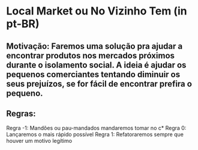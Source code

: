 # Local Market ou No Vizinho Tem (in pt-BR)

## Motivação: Faremos uma solução pra ajudar a encontrar produtos nos mercados próximos durante o isolamento social. A ideia é ajudar os pequenos comerciantes tentando diminuir os seus prejuízos, se for fácil de encontrar prefira o pequeno.

## Regras:
Regra -1: Mandões ou pau-mandados mandaremos tomar no c*
Regra  0: Lançaremos o mais rápido possível
Regra  1: Refatoraremos sempre que houver um motivo legítimo
